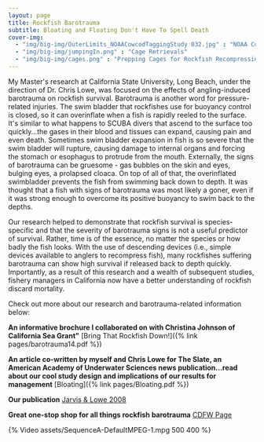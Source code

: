 ```yaml
---
layout: page
title: Rockfish Barotrauma
subtitle: Bloating and Floating Don't Have To Spell Death
cover-img: 
  - "img/big-img/OuterLimits_NOAACowcodTaggingStudy 032.jpg" : "NOAA Cowcod Tagging Trip"
  - "img/big-img/jumpingIn.png" : "Cage Retrievals"
  - "img/big-img/cages.png" : "Prepping Cages for Rockfish Recompression"
---
```

My Master's research at California State University, Long Beach, under the direction of Dr. Chris Lowe, was focused on the effects of angling-induced barotrauma on rockfish survival. Barotrauma is another word for pressure-related injuries. The swim bladder that rockfishes use for buoyancy control is closed, so it can overinflate when a fish is rapidly reeled to the surface. It's similar to what happens to SCUBA divers that ascend to the surface too quickly...the gases in their blood and tissues can expand, causing pain and even death. Sometimes swim bladder expansion in fish is so severe that the swim bladder will rupture, causing damage to internal organs and forcing the stomach or esophagus to protrude from the mouth. Externally, the signs of barotrauma can be gruesome - gas bubbles on the skin and eyes, bulging eyes, a prolapsed cloaca. On top of all of that, the overinflated swimbladder prevents the fish from swimming back down to depth. It was thought that a fish with signs of barotrauma was most likely a goner, even if it was strong enough to overcome its positive buoyancy to swim back to the depths. 

Our research helped to demonstrate that rockfish survival is species-specific and that the severity of barotrauma signs is not a useful predictor of survival. Rather, time is of the essence, no matter the species or how badly the fish looks. With the use of descending devices (i.e., simple devices available to anglers to recompress fish), many rockfishes suffering barotrauma can show high survival if released back to depth quickly. Importantly, as a result of this research and a wealth of subsequent studies, fishery managers in California now have a better understanding of rockfish discard mortality.  

Check out more about our research and barotrauma-related information below:

**An informative brochure I collaborated on with Christina Johnson of California Sea Grant"** [Bring That Rockfish Down!]({% link pages/barotrauma14.pdf %}) 

**An article co-written by myself and Chris Lowe for The Slate, an American Academy of Underwater Sciences news publication...read about our cool study design and implications of our results for management** [Bloating]({% link pages/Bloating.pdf %}) 

**Our publication** <a href = "https://cdnsciencepub.com/doi/10.1139/F08-071">Jarvis & Lowe 2008</a> 

**Great one-stop shop for all things rockfish barotrauma** <a href = "https://wildlife.ca.gov/Conservation/Marine/Groundfish/Barotrauma">CDFW Page</a>

{% Video assets/SequenceA-DefaultMPEG-1.mpg 500 400 %}
